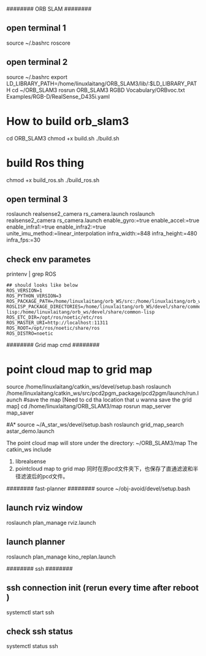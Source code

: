 ######## ORB SLAM ########
## open terminal 1
source ~/.bashrc
roscore

## open terminal 2
source ~/.bashrc
export LD_LIBRARY_PATH=/home/linuxlaitang/ORB_SLAM3/lib/:$LD_LIBRARY_PATH
cd ~/ORB_SLAM3
rosrun ORB_SLAM3 RGBD Vocabulary/ORBvoc.txt Examples/RGB-D/RealSense_D435i.yaml

# How to build orb_slam3
cd ORB_SLAM3
chmod +x build.sh
./build.sh
# build Ros thing
chmod +x build_ros.sh
./build_ros.sh

## open terminal 3
roslaunch realsense2_camera rs_camera.launch 
roslaunch realsense2_camera rs_camera.launch enable_gyro:=true enable_accel:=true enable_infra1:=true enable_infra2:=true unite_imu_method:=linear_interpolation infra_width:=848 infra_height:=480 infra_fps:=30



## check env parametes
printenv | grep ROS

	## should looks like below
	ROS_VERSION=1
	ROS_PYTHON_VERSION=3
	ROS_PACKAGE_PATH=/home/linuxlaitang/orb_WS/src:/home/linuxlaitang/orb_ws/src:/opt/ros/noetic/share
	ROSLISP_PACKAGE_DIRECTORIES=/home/linuxlaitang/orb_WS/devel/share/common-lisp:/home/linuxlaitang/orb_ws/devel/share/common-lisp
	ROS_ETC_DIR=/opt/ros/noetic/etc/ros
	ROS_MASTER_URI=http://localhost:11311
	ROS_ROOT=/opt/ros/noetic/share/ros
	ROS_DISTRO=noetic

######## Grid map cmd ########
# point cloud map to grid map
source /home/linuxlaitang/catkin_ws/devel/setup.bash
roslaunch /home/linuxlaitang/catkin_ws/src/pcd2pgm_package/pcd2pgm/launch/run.launch
#save the map [Need to cd tha location that u wanna save the grid map]
cd /home/linuxlaitang/ORB_SLAM3/map
rosrun map_server map_saver

#A*
source ~/A_star_ws/devel/setup.bash
roslaunch grid_map_search astar_demo.launch




The point cloud map will store under the directory: ~/ORB_SLAM3/map
The catkin_ws include
1. librealsense
2. pointcloud map to grid map
	同时在原pcd文件夹下，也保存了直通滤波和半径滤波后的pcd文件。
	
	
	
######## fast-planner ########
source ~/obj-avoid/devel/setup.bash
## launch rviz window
roslaunch plan_manage rviz.launch
## launch planner
roslaunch plan_manage kino_replan.launch	
	

######## ssh ######## 
## ssh connection init (rerun every time after reboot ) 
systemctl start ssh
## check ssh status 
systemctl status ssh
	


